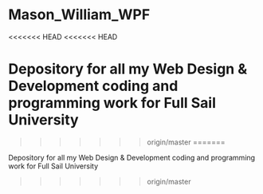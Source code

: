Mason_William_WPF
=================
<<<<<<< HEAD
<<<<<<< HEAD

Depository for all my Web Design  &amp; Development coding and programming work for Full Sail University
=======
>>>>>>> origin/master
=======

Depository for all my Web Design  &amp; Development coding and programming work for Full Sail University
>>>>>>> origin/master
